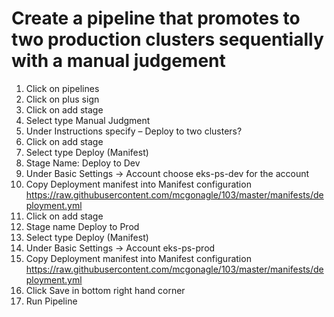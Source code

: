 # Create a pipeline that promotes to two production clusters sequentially with a manual judgement
1.	Click on pipelines
2.	Click on plus sign
3.	Click on add stage 
4.	Select type Manual Judgment
5.	Under Instructions specify – Deploy to two clusters?
6.	Click on add stage
7.	Select type Deploy (Manifest)
8.	Stage Name: Deploy to Dev
9.	Under Basic Settings → Account choose eks-ps-dev for the account
10.	Copy Deployment manifest into Manifest configuration
https://raw.githubusercontent.com/mcgonagle/103/master/manifests/deployment.yml
11.	Click on add stage
12.	Stage name Deploy to Prod
13.	Select type Deploy (Manifest)
14.	Under Basic Settings → Account eks-ps-prod
15.	Copy Deployment manifest into Manifest configuration
https://raw.githubusercontent.com/mcgonagle/103/master/manifests/deployment.yml
16.	Click Save in bottom right hand corner
17.	Run Pipeline
